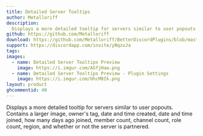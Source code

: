 ```yaml
---
title: Detailed Server Tooltips
author: Metalloriff
description:
  Displays a more detailed tooltip for servers similar to user popouts. Contains a larger image, owner's tag, date and time created, date and time joined, how many days ago joined, member count, channel count, role count, region, and whether or not the server is partnered.
github: https://github.com/Metalloriff
download: https://github.com/Metalloriff/BetterDiscordPlugins/blob/master/DetailedServerTooltips.plugin.js
support: https://discordapp.com/invite/yNqzuJa
tags:
images:
  - name: Detailed Server Tooltips Preview
    image: https://i.imgur.com/ASfjHaw.png
  - name: Detailed Server Tooltips Preview - Plugin Settings
    image: https://i.imgur.com/UhcM8Ik.png
layout: product
ghcommentid: 40
---
```

Displays a more detailed tooltip for servers similar to user popouts. Contains a larger image, owner's tag, date and time created, date and time joined, how many days ago joined, member count, channel count, role count, region, and whether or not the server is partnered.